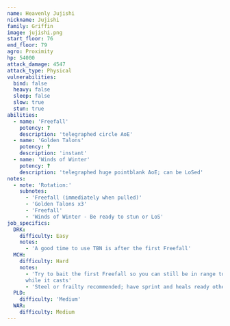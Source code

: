 ```yaml
---
name: Heavenly Jujishi
nickname: Jujishi
family: Griffin
image: jujishi.png
start_floor: 76
end_floor: 79
agro: Proximity
hp: 54000
attack_damage: 4547
attack_type: Physical
vulnerabilities:
  bind: false
  heavy: false
  sleep: false
  slow: true
  stun: true
abilities:
  - name: 'Freefall'
    potency: ?
    description: 'telegraphed circle AoE'
  - name: 'Golden Talons'
    potency: ?
    description: 'instant'
  - name: 'Winds of Winter'
    potency: ?
    description: 'telegraphed huge pointblank AoE; can be LoSed'
notes:
  - note: 'Rotation:'
    subnotes:
      - 'Freefall (immediately when pulled)'
      - 'Golden Talons x3'
      - 'Freefall'
      - 'Winds of Winter - Be ready to stun or LoS'
job_specifics:
  DRK:
    difficulty: Easy
    notes:
      - 'A good time to use TBN is after the first Freefall'
  MCH:
    difficulty: Hard
    notes:
      - 'Try to bait the first Freefall so you can still be in range to DPS
      while it casts'
      - 'Steel or frailty recommended; have sprint and heals ready otherwise'
  PLD:
    difficulty: 'Medium'
  WAR:
    difficulty: Medium
---
```

